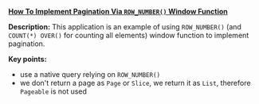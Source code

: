 **[How To Implement Pagination Via `ROW_NUMBER()` Window Function](https://github.com/andreipall/Spring-Boot-JPA/tree/master/HibernateSpringBootPaginationRowNumber)**
 
**Description:** This application is an example of using `ROW_NUMBER()` (and `COUNT(*) OVER()` for counting all elements) window function to implement pagination.

**Key points:**
- use a native query relying on `ROW_NUMBER()`
- we don't return a page as `Page` or `Slice`, we return it as `List`, therefore `Pageable` is not used
